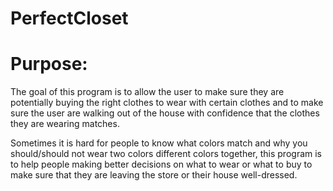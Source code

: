 # PerfectCloset

<h1>
Purpose:
</h1>

<p>
The goal of this program is to allow the user to make sure they are potentially buying the right clothes to wear with certain clothes and to make sure the user are walking out of the house with confidence that the clothes they are wearing matches.

Sometimes it is hard for people to know what colors match and why you should/should not wear two colors different colors together, this program is to help people making better decisions on what to wear or what to buy to make sure that they are leaving the store or their house well-dressed.
</p>
